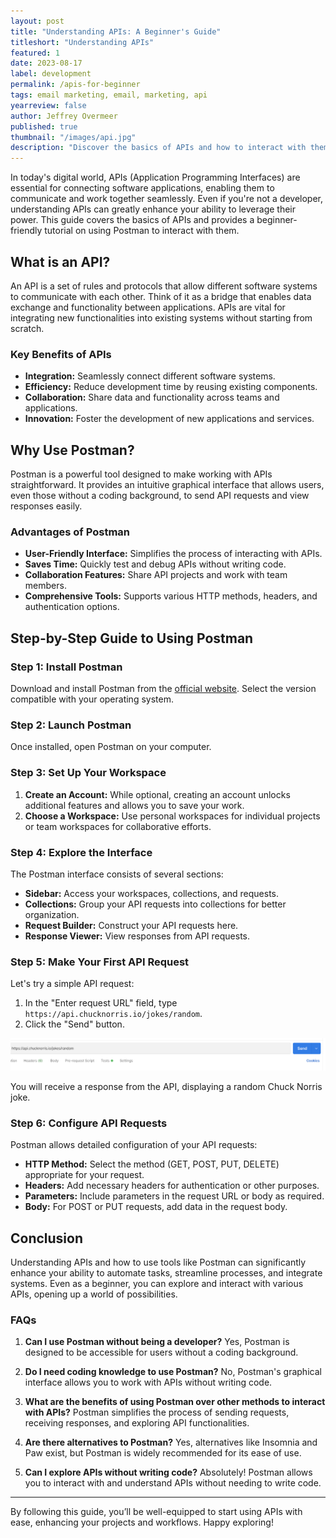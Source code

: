 ```yaml
---
layout: post
title: "Understanding APIs: A Beginner's Guide"
titleshort: "Understanding APIs"
featured: 1
date: 2023-08-17
label: development
permalink: /apis-for-beginner
tags: email marketing, email, marketing, api
yearreview: false
author: Jeffrey Overmeer
published: true
thumbnail: "/images/api.jpg"
description: "Discover the basics of APIs and how to interact with them using user-friendly tools like Postman, even if you're not a developer. Learn how APIs connect software applications and streamline collaboration, automation, and data exchange. Explore step-by-step instructions on installing Postman, creating workspaces, building requests, and configuring API interactions effortlessly"
---
```


In today's digital world, APIs (Application Programming Interfaces) are essential for connecting software applications, enabling them to communicate and work together seamlessly. Even if you're not a developer, understanding APIs can greatly enhance your ability to leverage their power. This guide covers the basics of APIs and provides a beginner-friendly tutorial on using Postman to interact with them.

## What is an API?

An API is a set of rules and protocols that allow different software systems to communicate with each other. Think of it as a bridge that enables data exchange and functionality between applications. APIs are vital for integrating new functionalities into existing systems without starting from scratch.

### Key Benefits of APIs

- **Integration:** Seamlessly connect different software systems.
- **Efficiency:** Reduce development time by reusing existing components.
- **Collaboration:** Share data and functionality across teams and applications.
- **Innovation:** Foster the development of new applications and services.

## Why Use Postman?

Postman is a powerful tool designed to make working with APIs straightforward. It provides an intuitive graphical interface that allows users, even those without a coding background, to send API requests and view responses easily.

### Advantages of Postman

- **User-Friendly Interface:** Simplifies the process of interacting with APIs.
- **Saves Time:** Quickly test and debug APIs without writing code.
- **Collaboration Features:** Share API projects and work with team members.
- **Comprehensive Tools:** Supports various HTTP methods, headers, and authentication options.

## Step-by-Step Guide to Using Postman

### Step 1: Install Postman

Download and install Postman from the [official website](https://www.postman.com/downloads/). Select the version compatible with your operating system.

### Step 2: Launch Postman

Once installed, open Postman on your computer.

### Step 3: Set Up Your Workspace

1. **Create an Account:** While optional, creating an account unlocks additional features and allows you to save your work.
2. **Choose a Workspace:** Use personal workspaces for individual projects or team workspaces for collaborative efforts.

### Step 4: Explore the Interface

The Postman interface consists of several sections:
- **Sidebar:** Access your workspaces, collections, and requests.
- **Collections:** Group your API requests into collections for better organization.
- **Request Builder:** Construct your API requests here.
- **Response Viewer:** View responses from API requests.

### Step 5: Make Your First API Request

Let's try a simple API request:
1. In the "Enter request URL" field, type `https://api.chucknorris.io/jokes/random`.
2. Click the "Send" button.


<img src="/images/371f3bb6a98305b37e156324dc161c327145b99b (1).png" alt="First API Request" width=""/>



You will receive a response from the API, displaying a random Chuck Norris joke.

### Step 6: Configure API Requests

Postman allows detailed configuration of your API requests:
- **HTTP Method:** Select the method (GET, POST, PUT, DELETE) appropriate for your request.
- **Headers:** Add necessary headers for authentication or other purposes.
- **Parameters:** Include parameters in the request URL or body as required.
- **Body:** For POST or PUT requests, add data in the request body.

## Conclusion

Understanding APIs and how to use tools like Postman can significantly enhance your ability to automate tasks, streamline processes, and integrate systems. Even as a beginner, you can explore and interact with various APIs, opening up a world of possibilities.

### FAQs

1. **Can I use Postman without being a developer?**
   Yes, Postman is designed to be accessible for users without a coding background.

2. **Do I need coding knowledge to use Postman?**
   No, Postman's graphical interface allows you to work with APIs without writing code.

3. **What are the benefits of using Postman over other methods to interact with APIs?**
   Postman simplifies the process of sending requests, receiving responses, and exploring API functionalities.

4. **Are there alternatives to Postman?**
   Yes, alternatives like Insomnia and Paw exist, but Postman is widely recommended for its ease of use.

5. **Can I explore APIs without writing code?**
   Absolutely! Postman allows you to interact with and understand APIs without needing to write code.

---

By following this guide, you’ll be well-equipped to start using APIs with ease, enhancing your projects and workflows. Happy exploring!
